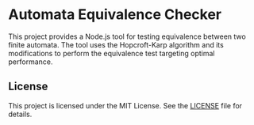 

# Automata Equivalence Checker

This project provides a Node.js tool for testing equivalence between two finite automata. The tool uses the Hopcroft-Karp algorithm and its modifications to perform the equivalence test targeting optimal performance.

## License

This project is licensed under the MIT License. See the [LICENSE](LICENSE) file for details.
